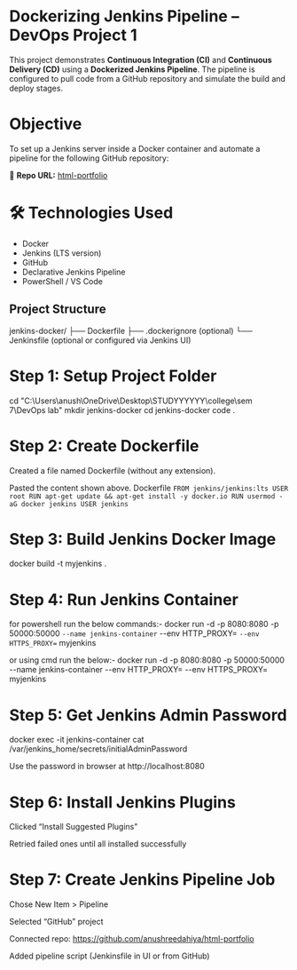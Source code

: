 # Dockerizing Jenkins Pipeline – DevOps Project 1
This project demonstrates **Continuous Integration (CI)** and **Continuous Delivery (CD)** using a **Dockerized Jenkins Pipeline**. The pipeline is configured to pull code from a GitHub repository and simulate the build and deploy stages.

# Objective
To set up a Jenkins server inside a Docker container and automate a pipeline for the following GitHub repository:

🔗 **Repo URL:** [html-portfolio](https://github.com/anushreedahiya/html-portfolio)

# 🛠️ Technologies Used

- Docker
- Jenkins (LTS version)
- GitHub
- Declarative Jenkins Pipeline
- PowerShell / VS Code

## Project Structure
jenkins-docker/
├── Dockerfile
├── .dockerignore (optional)
└── Jenkinsfile (optional or configured via Jenkins UI)



# Step 1: Setup Project Folder
cd "C:\Users\anush\OneDrive\Desktop\STUDYYYYYY\college\sem 7\DevOps lab"
mkdir jenkins-docker
cd jenkins-docker
code .

# Step 2: Create Dockerfile
Created a file named Dockerfile (without any extension).

Pasted the content shown above.
Dockerfile
``FROM jenkins/jenkins:lts
USER root
RUN apt-get update && apt-get install -y docker.io
RUN usermod -aG docker jenkins
USER jenkins``

# Step 3: Build Jenkins Docker Image
docker build -t myjenkins .

# Step 4: Run Jenkins Container
for powershell run the below commands:-
docker run -d -p 8080:8080 -p 50000:50000 `
--name jenkins-container `
--env HTTP_PROXY= `
--env HTTPS_PROXY= `
myjenkins

or
using cmd run the below:-
docker run -d -p 8080:8080 -p 50000:50000 --name jenkins-container --env HTTP_PROXY= --env HTTPS_PROXY= myjenkins

# Step 5: Get Jenkins Admin Password
docker exec -it jenkins-container cat /var/jenkins_home/secrets/initialAdminPassword

Use the password in browser at http://localhost:8080

# Step 6: Install Jenkins Plugins
Clicked “Install Suggested Plugins”

Retried failed ones until all installed successfully

# Step 7: Create Jenkins Pipeline Job
Chose New Item > Pipeline

Selected “GitHub” project

Connected repo: https://github.com/anushreedahiya/html-portfolio

Added pipeline script (Jenkinsfile in UI or from GitHub)


